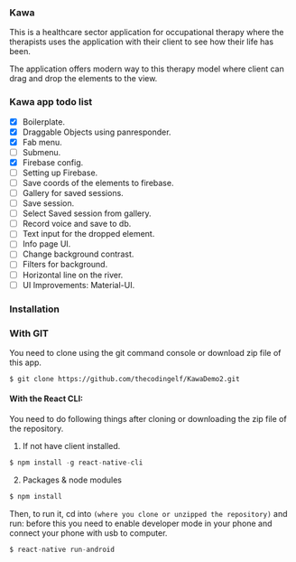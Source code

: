 ### Kawa

This is a healthcare sector application for occupational therapy where
the therapists uses the application with their client to see how their 
life has been.

The application offers modern way to this therapy model where client can
drag and drop the elements to the view.

### Kawa app todo list

- [x] Boilerplate.
- [x] Draggable Objects using panresponder.
- [x] Fab menu.
- [ ] Submenu.
- [x] Firebase config.
- [ ] Setting up Firebase.
- [ ] Save coords of the elements to firebase.
- [ ] Gallery for saved sessions.
- [ ] Save session.
- [ ] Select Saved session from gallery.
- [ ] Record voice and save to db.
- [ ] Text input for the dropped element.
- [ ] Info page UI.
- [ ] Change background contrast.
- [ ] Filters for background.
- [ ] Horizontal line on the river.
- [ ] UI Improvements: Material-UI.

### Installation

### With GIT

You need to clone using the git command console or download zip file of this app.

```Command console
$ git clone https://github.com/thecodingelf/KawaDemo2.git
```

#### With the React CLI:

You need to do following things after cloning or downloading the zip file of the repository.


1. If not have client installed.
```Node.js Command console 
$ npm install -g react-native-cli
```
2. Packages & node modules
```Node.js Command console
$ npm install
```

Then, to run it, cd into `(where you clone or unzipped the repository)` and run:
before this you need to enable developer mode in your phone and connect your phone
with usb to computer.

```Node.js Command console.
$ react-native run-android
```